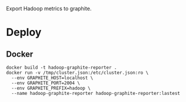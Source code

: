 Export Hadoop metrics to graphite.

# Deploy

## Docker

```
docker build -t hadoop-graphite-reporter . 
docker run -v /tmp/cluster.json:/etc/cluster.json:ro \
  --env GRAPHITE_HOST=localhost \
  --env GRAPHITE_PORT=2004 \
  --env GRAPHITE_PREFIX=hadoop \
  --name hadoop-graphite-reporter hadoop-graphite-reporter:lastest 
```